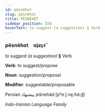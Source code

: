 ```yaml
---
id: pësnëhot
slug: pësnëhot
title: PËSNËHOT
sidebar_position: 558
hoverText: to suggest (a suggestion) § Verb
---
```


### pësnëhot&emsp;<span kind="abugida">ʋ́ʇƨʇɂ̆</span>

*to suggest (a suggestion)* **§** Verb

**Verb**: to suggest/propose

**Noun**: suggestion/proposal

**Modifier**: suggestable/proposable

Persian پیشنهاد pišnehâd [pʰeːʃ.ne̞.ɦɑ́ːd̪]

*Indo-Iranian Language Family*